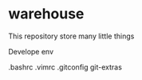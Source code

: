 warehouse
=========

This repository store many little things

Develope env

.bashrc
.vimrc
.gitconfig
git-extras
